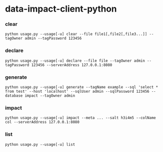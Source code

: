 # data-impact-client-python

### clear

```
python usage.py --usage[-u] clear --file file1[,file2[,file3...]] --tagOwner admin --tagPassword 123456
```

### declare

```
python usage.py --usage[-u] declare --file file --tagOwner admin --tagPassword 123456 --serverAddress 127.0.0.1:8080
```

### generate

```
python usage.py --usage[-u] generate --tagName example --sql 'select * from test' --host 'localhost' --sqlUser admin --sqlPassword 123456 --database impact --tagOwner admin
```

### impact

```
python usage.py --usage[-u] impact --meta ... --salt h3i4m5 --colName col --serverAddress 127.0.0.1:8080
```

### list

```
python usage.py --usage[-u] list
```